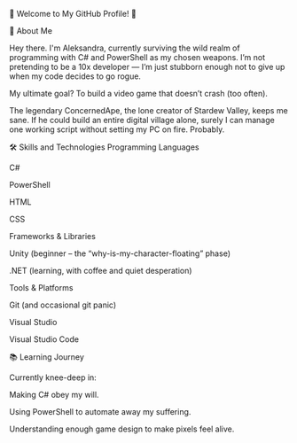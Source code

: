 🌟 Welcome to My GitHub Profile! 🌟

👋 About Me

Hey there. I'm Aleksandra, currently surviving the wild realm of programming with C# and PowerShell as my chosen weapons.
I’m not pretending to be a 10x developer — I’m just stubborn enough not to give up when my code decides to go rogue.

My ultimate goal? To build a video game that doesn’t crash (too often).

The legendary ConcernedApe, the lone creator of Stardew Valley, keeps me sane.
If he could build an entire digital village alone, surely I can manage one working script without setting my PC on fire. Probably.

🛠️ Skills and Technologies
Programming Languages

C#

PowerShell

HTML

CSS

Frameworks & Libraries

Unity (beginner – the “why-is-my-character-floating” phase)

.NET (learning, with coffee and quiet desperation)

Tools & Platforms

Git (and occasional git panic)

Visual Studio

Visual Studio Code

📚 Learning Journey

Currently knee-deep in:

Making C# obey my will.

Using PowerShell to automate away my suffering.

Understanding enough game design to make pixels feel alive.
